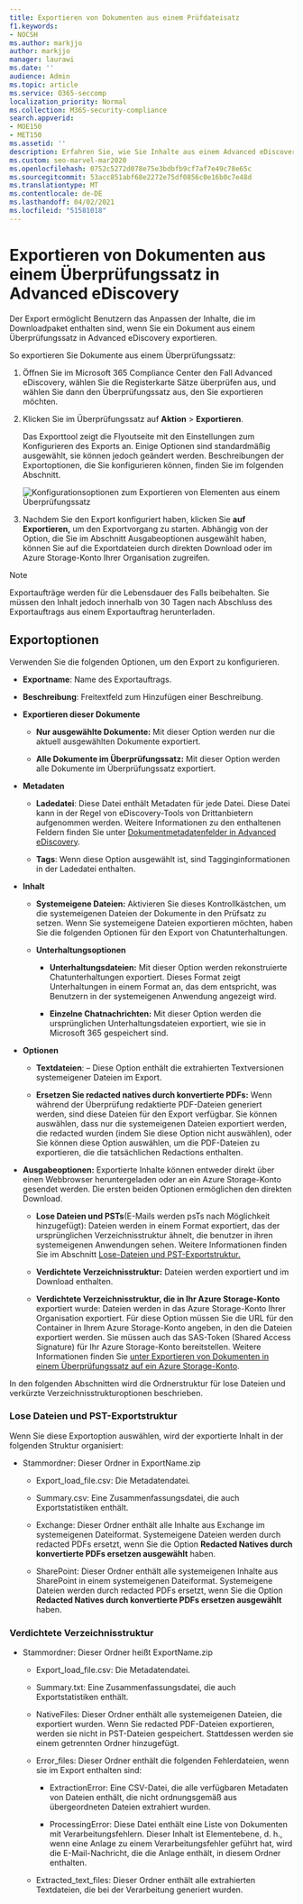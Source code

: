 ```yaml
---
title: Exportieren von Dokumenten aus einem Prüfdateisatz
f1.keywords:
- NOCSH
ms.author: markjjo
author: markjjo
manager: laurawi
ms.date: ''
audience: Admin
ms.topic: article
ms.service: O365-seccomp
localization_priority: Normal
ms.collection: M365-security-compliance
search.appverid:
- MOE150
- MET150
ms.assetid: ''
description: Erfahren Sie, wie Sie Inhalte aus einem Advanced eDiscovery-Überprüfungssatz für Präsentationen oder externe Rezensionen auswählen und exportieren.
ms.custom: seo-marvel-mar2020
ms.openlocfilehash: 0752c5272d078e75e3bdbfb9cf7af7e49c78e65c
ms.sourcegitcommit: 53acc851abf68e2272e75df0856c0e16b0c7e48d
ms.translationtype: MT
ms.contentlocale: de-DE
ms.lasthandoff: 04/02/2021
ms.locfileid: "51581018"
---
```

# <a name="export-documents-from-a-review-set-in-advanced-ediscovery"></a>Exportieren von Dokumenten aus einem Überprüfungssatz in Advanced eDiscovery

Der Export ermöglicht Benutzern das Anpassen der Inhalte, die im Downloadpaket enthalten sind, wenn Sie ein Dokument aus einem Überprüfungssatz in Advanced eDiscovery exportieren.

So exportieren Sie Dokumente aus einem Überprüfungssatz:

1. Öffnen Sie im Microsoft 365 Compliance Center den Fall  Advanced eDiscovery, wählen Sie die Registerkarte Sätze überprüfen aus, und wählen Sie dann den Überprüfungssatz aus, den Sie exportieren möchten.

2. Klicken Sie im Überprüfungssatz auf **Aktion**  >  **Exportieren**.

   Das Exporttool zeigt die Flyoutseite mit den Einstellungen zum Konfigurieren des Exports an. Einige Optionen sind standardmäßig ausgewählt, sie können jedoch geändert werden. Beschreibungen der Exportoptionen, die Sie konfigurieren können, finden Sie im folgenden Abschnitt.

   ![Konfigurationsoptionen zum Exportieren von Elementen aus einem Überprüfungssatz](../media/bcfc72c7-4a01-4697-9e16-2965b7f04fdb.png)

3. Nachdem Sie den Export konfiguriert haben, klicken Sie **auf Exportieren,** um den Exportvorgang zu starten. Abhängig von der Option,  die Sie im Abschnitt Ausgabeoptionen ausgewählt haben, können Sie auf die Exportdateien durch direkten Download oder im Azure Storage-Konto Ihrer Organisation zugreifen.

> [!NOTE]
> Exportaufträge werden für die Lebensdauer des Falls beibehalten. Sie müssen den Inhalt jedoch innerhalb von 30 Tagen nach Abschluss des Exportauftrags aus einem Exportauftrag herunterladen.

## <a name="export-options"></a>Exportoptionen

Verwenden Sie die folgenden Optionen, um den Export zu konfigurieren.

- **Exportname**: Name des Exportauftrags.

- **Beschreibung**: Freitextfeld zum Hinzufügen einer Beschreibung.

- **Exportieren dieser Dokumente**

  - **Nur ausgewählte Dokumente:** Mit dieser Option werden nur die aktuell ausgewählten Dokumente exportiert.
  
  - **Alle Dokumente im Überprüfungssatz:** Mit dieser Option werden alle Dokumente im Überprüfungssatz exportiert.

- **Metadaten**
  
  - **Ladedatei**: Diese Datei enthält Metadaten für jede Datei. Diese Datei kann in der Regel von eDiscovery-Tools von Drittanbietern aufgenommen werden. Weitere Informationen zu den enthaltenen Feldern finden Sie unter [Dokumentmetadatenfelder in Advanced eDiscovery](document-metadata-fields-in-Advanced-eDiscovery.md).
  
  - **Tags**: Wenn diese Option ausgewählt ist, sind Tagginginformationen in der Ladedatei enthalten.

- **Inhalt**
  
  - **Systemeigene Dateien:** Aktivieren Sie dieses Kontrollkästchen, um die systemeigenen Dateien der Dokumente in den Prüfsatz zu setzen. Wenn Sie systemeigene Dateien exportieren möchten, haben Sie die folgenden Optionen für den Export von Chatunterhaltungen.
  
  - **Unterhaltungsoptionen**

    - **Unterhaltungsdateien:** Mit dieser Option werden rekonstruierte Chatunterhaltungen exportiert. Dieses Format zeigt Unterhaltungen in einem Format an, das dem entspricht, was Benutzern in der systemeigenen Anwendung angezeigt wird.

    - **Einzelne Chatnachrichten:** Mit dieser Option werden die ursprünglichen Unterhaltungsdateien exportiert, wie sie in Microsoft 365 gespeichert sind.

- **Optionen**

  - **Textdateien**: – Diese Option enthält die extrahierten Textversionen systemeigener Dateien im Export.
  
  - **Ersetzen Sie redacted natives durch konvertierte PDFs:** Wenn während der Überprüfung redaktierte PDF-Dateien generiert werden, sind diese Dateien für den Export verfügbar. Sie können auswählen, dass nur die systemeigenen Dateien exportiert werden, die redacted wurden (indem Sie diese Option nicht auswählen), oder Sie können diese Option auswählen, um die PDF-Dateien zu exportieren, die die tatsächlichen Redactions enthalten.

- **Ausgabeoptionen:** Exportierte Inhalte können entweder direkt über einen Webbrowser heruntergeladen oder an ein Azure Storage-Konto gesendet werden. Die ersten beiden Optionen ermöglichen den direkten Download.
  
  - **Lose Dateien und PSTs**(E-Mails werden psTs nach Möglichkeit hinzugefügt): Dateien werden in einem Format exportiert, das der ursprünglichen Verzeichnisstruktur ähnelt, die benutzer in ihren systemeigenen Anwendungen sehen.  Weitere Informationen finden Sie im Abschnitt [Lose-Dateien und PST-Exportstruktur.](#loose-files-and-pst-export-structure)
  
  - **Verdichtete Verzeichnisstruktur:** Dateien werden exportiert und im Download enthalten.
  
  - **Verdichtete Verzeichnisstruktur, die in Ihr Azure Storage-Konto** exportiert wurde: Dateien werden in das Azure Storage-Konto Ihrer Organisation exportiert. Für diese Option müssen Sie die URL für den Container in Ihrem Azure Storage-Konto angeben, in den die Dateien exportiert werden. Sie müssen auch das SAS-Token (Shared Access Signature) für Ihr Azure Storage-Konto bereitstellen. Weitere Informationen finden Sie [unter Exportieren von Dokumenten in einem Überprüfungssatz auf ein Azure Storage-Konto](download-export-jobs.md).

In den folgenden Abschnitten wird die Ordnerstruktur für lose Dateien und verkürzte Verzeichnisstrukturoptionen beschrieben.

### <a name="loose-files-and-pst-export-structure"></a>Lose Dateien und PST-Exportstruktur

Wenn Sie diese Exportoption auswählen, wird der exportierte Inhalt in der folgenden Struktur organisiert:

- Stammordner: Dieser Ordner in ExportName.zip
  
  - Export_load_file.csv: Die Metadatendatei.
  
  - Summary.csv: Eine Zusammenfassungsdatei, die auch Exportstatistiken enthält.
  
  - Exchange: Dieser Ordner enthält alle Inhalte aus Exchange im systemeigenen Dateiformat. Systemeigene Dateien werden durch redacted PDFs ersetzt, wenn Sie die Option **Redacted Natives durch konvertierte PDFs ersetzen ausgewählt** haben.
  
  - SharePoint: Dieser Ordner enthält alle systemeigenen Inhalte aus SharePoint in einem systemeigenen Dateiformat. Systemeigene Dateien werden durch redacted PDFs ersetzt, wenn Sie die Option **Redacted Natives durch konvertierte PDFs ersetzen ausgewählt** haben.

### <a name="condensed-directory-structure"></a>Verdichtete Verzeichnisstruktur

- Stammordner: Dieser Ordner heißt ExportName.zip
  
  - Export_load_file.csv: Die Metadatendatei.
  
  - Summary.txt: Eine Zusammenfassungsdatei, die auch Exportstatistiken enthält.
  
  - NativeFiles: Dieser Ordner enthält alle systemeigenen Dateien, die exportiert wurden. Wenn Sie redacted PDF-Dateien exportieren, werden sie nicht in PST-Dateien gespeichert. Stattdessen werden sie einem getrennten Ordner hinzugefügt.
  
  - Error_files: Dieser Ordner enthält die folgenden Fehlerdateien, wenn sie im Export enthalten sind:

    - ExtractionError: Eine CSV-Datei, die alle verfügbaren Metadaten von Dateien enthält, die nicht ordnungsgemäß aus übergeordneten Dateien extrahiert wurden.

    - ProcessingError: Diese Datei enthält eine Liste von Dokumenten mit Verarbeitungsfehlern. Dieser Inhalt ist Elementebene, d. h., wenn eine Anlage zu einem Verarbeitungsfehler geführt hat, wird die E-Mail-Nachricht, die die Anlage enthält, in diesem Ordner enthalten.
  
  - Extracted_text_files: Dieser Ordner enthält alle extrahierten Textdateien, die bei der Verarbeitung generiert wurden.
